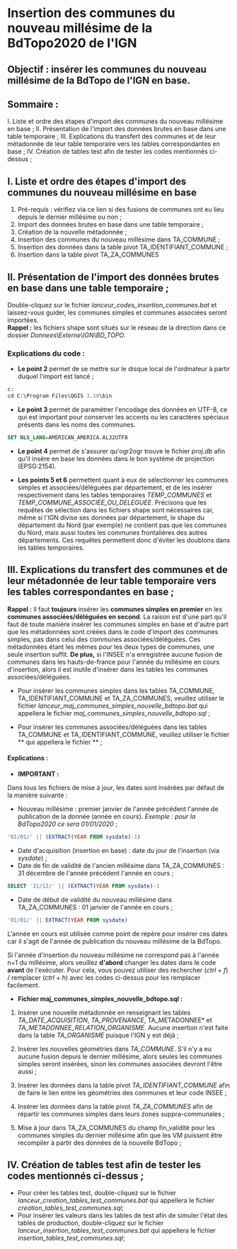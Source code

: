 # Insertion des communes du nouveau millésime de la BdTopo2020 de l'IGN

## Objectif : insérer les communes du nouveau millésime de la BdTopo de l'IGN en base.

## Sommaire :
I. Liste et ordre des étapes d'import des communes du nouveau millésime en base ;
II. Présentation de l'import des données brutes en base dans une table temporaire ;
III. Explications du transfert des communes et de leur métadonnée de leur table temporaire vers les tables correspondantes en base ;
IV. Création de tables test afin de tester les codes mentionnés ci-dessus ;

## I. Liste et ordre des étapes d'import des communes du nouveau millésime en base

1. Pré-requis : vérifiez via ce lien  si des fusions de communes ont eu lieu depuis le dernier millésime ou non ;
2. Import des données brutes en base dans une table temporaire ;
3. Création de la nouvelle métadonnée ;
4. Insertion des communes du nouveau millésime dans TA_COMMUNE ;
5. Insertion des données dans la table pivot TA_IDENTIFIANT_COMMUNE ;
6. Insertion dans la table pivot TA_ZA_COMMUNES


## II. Présentation de l'import des données brutes en base dans une table temporaire ;

Double-cliquez sur le fichier *lanceur_codes_insertion_communes.bat* et laissez-vous guider, les communes simples et communes associées seront importées.  
**Rappel :** les fichiers shape sont situés sur le réseau de la direction dans ce dossier *Donnees\Externe\IGN\BD_TOPO*.  

### Explications du code :

* **Le point 2** permet de se mettre sur le disque local de l'ordinateur à partir duquel l'import est lancé ;

``` sql
c:
cd C:\Program Files\QGIS 3.10\bin
```

* **Le point 3** permet de paramétrer l'encodage des données en UTF-8, ce qui est important pour conserver les accents ou les caractères spéciaux présents dans les noms des communes.

``` sql
SET NLS_LANG=AMERICAN_AMERICA.AL32UTF8
```

* **Le point 4** permet de s'assurer qu'ogr2ogr trouve le fichier *proj.db* afin qu'il insère en base les données dans le bon système de projection (EPSG:2154).

* **Les points 5 et 6** permettent quant à eux de sélectionner les communes simples et associées/déléguées par département, et de les insérer respectivement dans les tables temporaires *TEMP_COMMUNES* et *TEMP_COMMUNE_ASSOCIEE_OU_DELEGUEE*. Précisons que les requêtes de sélection dans les fichiers shape sont nécessaires car, même si l'IGN divise ses données par département, le shape du département du Nord (par exemple) ne contient pas que les communes du Nord, mais aussi toutes les communes frontalières des autres départements. Ces requêtes permettent donc d'éviter les doublons dans les tables temporaires.


## III. Explications du transfert des communes et de leur métadonnée de leur table temporaire vers les tables correspondantes en base ;

**Rappel :** Il faut **toujours** insérer les **communes simples en premier** en les **communes associées/déléguées en second**. La raison est d'une part qu'il faut de toute manière insérer les communes simples en base et d'autre part que les métadonnées sont créées dans le code d'import des communes simples, pas dans celui des communes associées/déléguées. Ces métadonnées étant les mêmes pour les deux types de communes, une seule insertion suffit. **De plus,** si l'INSEE n'a enregistrée aucune fusion de communes dans les hauts-de-france pour l'année du millésime en cours d'insertion, alors il est inutile d'insérer dans les tables les communes associées/déléguées.

* Pour insérer les communes simples dans les tables TA_COMMUNE, TA_IDENTIFIANT_COMMUNE et TA_ZA_COMMUNES, veuillez utiliser le fichier *lanceur_maj_communes_simples_nouvelle_bdtopo.bat* qui appellera le fichier *maj_communes_simples_nouvelle_bdtopo.sql* ;  

* Pour insérer les communes associées/déléguées dans les tables TA_COMMUNE et TA_IDENTIFIANT_COMMUNE, veuillez utiliser le fichier ** qui appellera le fichier ** ;  

#### Explications :

* **IMPORTANT :**

Dans tous les fichiers de mise à jour, les dates sont insérées par défaut de la manière suivante :
* Nouveau millésime : premier janvier de l'année précédent l'année de publication de la donnée (année en cours). *Exemple : pour la BdTopo2020 ce sera 01/01/2020* ;
``` SQL
'01/01/' || (EXTRACT(YEAR FROM sysdate)-1)
```

* Date d'acquisition (insertion en base) : date du jour de l'insertion (via *sysdate*) ;
* Date de fin de validité de l'ancien millésime dans TA_ZA_COMMUNES : 31 décembre de l'année précédent l'année en cours ;
``` SQL
SELECT '31/12/' || (EXTRACT(YEAR FROM sysdate)-1
```

* Date de début de validité du nouveau millésime dans TA_ZA_COMMUNES : 01 janvier de l'année en cours ;
``` SQL
'01/01/' || EXTRACT(YEAR FROM sysdate)
```

L'année en cours est utilisée comme point de repère pour insérer ces dates car il s'agit de l'année de publication du nouveau millésime de la BdTopo.  

Si l'année d'insertion du nouveau millésime ne correspond pas à l'année n+1 du millésime, alors veuillez **d'abord** changer les dates dans le code **avant** de l'exécuter. Pour cela, vous pouvez utiliser des rechercher (*ctrl + f*) / remplacer (*ctrl + h*) avec les codes ci-dessus pour les remplacer facilement.

* **Fichier maj_communes_simples_nouvelle_bdtopo.sql :**
1. Insérer une nouvelle métadonnée en renseignant les tables *TA_DATE_ACQUISITION*, *TA_PROVENANCE*, TA_METADONNEE* et *TA_METADONNEE_RELATION_ORGANISME*. Aucune insertion n'est faite dans la table *TA_ORGANISME* puisque l'IGN y est déjà ;

2. Insérer les nouvelles géométries dans *TA_COMMUNE*. S'il n'y a eu aucune fusion depuis le dernier millésime, alors seules les communes simples seront insérées, sinon les communes associées devront l'être aussi ;

3. Insérer les données dans la table pivot *TA_IDENTIFIANT_COMMUNE* afin de faire le lien entre les géométries des communes et leur code INSEE ;

4. Insérer les données dans la table pivot *TA_ZA_COMMUNES* afin de répartir les communes simples dans leurs zones suppra-communales ;

5. Mise à jour dans TA_ZA_COMMUNES du champ fin_validité pour les communes simples du dernier millésime afin que les VM puissent être recompiler à partir des données de la nouvelle BdTopo ;

## IV. Création de tables test afin de tester les codes mentionnés ci-dessus ;

* Pour créer les tables test, double-cliquez sur le fichier *lanceur_creation_tables_test_communes.bat* qui appellera le fichier *creation_tables_test_communes.sql*;
* Pour insérer les valeurs dans les tables de test afin de simuler l'état des tables de production, double-cliquez sur le fichier *lanceur_insertion_tables_test_communes.bat* qui appellera le fichier *insertion_tables_test_communes.sql*;
